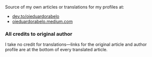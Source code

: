 Source of my own articles or translations for my profiles at:

- [dev.to/oieduardorabelo](https://dev.to/oieduardorabelo)
- [oieduardorabelo.medium.com](https://oieduardorabelo.medium.com/)

### All credits to original author

I take no credit for translations—links for the original article and author profile are at the bottom of every translated article.
